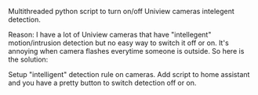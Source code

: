 Multithreaded python script to turn on/off Uniview cameras intelegent detection.

Reason: I have a lot of Uniview cameras that have "intellegent" motion/intrusion detection but no easy way to switch it off or on.
It's annoying when camera flashes everytime someone is outside.
So here is the solution:

Setup "intelligent" detection rule on cameras.
Add script to home assistant and you have a pretty button to switch detection off or on.


